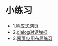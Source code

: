 # 小练习
 * 1.[响应式网页](http://comwang.github.io/practice/school.html)
 * 2.[dialog对话弹框](http://comwang.github.io/practice/dialog.html)
 * 3.[网页应用布局练习](http://comwang.github.io/practice/design.html)
